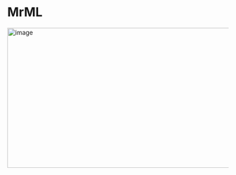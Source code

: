 # MrML
<img width="1088" height="320" alt="image" src="https://github.com/user-attachments/assets/1b30a364-354a-4843-af56-674c30dfbe68" />
